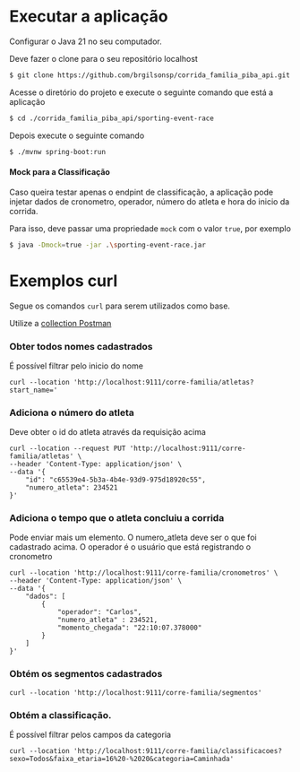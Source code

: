 # Executar a aplicação

Configurar o Java 21 no seu computador.

Deve fazer o clone para o seu repositório localhost

```bash
$ git clone https://github.com/brgilsonsp/corrida_familia_piba_api.git
```

Acesse o diretório do projeto e execute o seguinte comando que está a aplicação

```bash
$ cd ./corrida_familia_piba_api/sporting-event-race
```

Depois execute o seguinte comando

```bash
$ ./mvnw spring-boot:run
```

#### Mock para a Classificação

Caso queira testar apenas o endpint de classificação, a aplicação pode injetar dados de cronometro, operador, número do atleta e
hora do inicio da corrida.

Para isso, deve passar uma propriedade ```mock``` com o valor ```true```, por exemplo

```bash
$ java -Dmock=true -jar .\sporting-event-race.jar
```

# Exemplos curl
Segue os comandos ```curl``` para serem utilizados como base.

Utilize a [collection Postman ](./contract/Sporting%20Event%20Race.postman_collection.json)

### Obter todos nomes cadastrados
É possível filtrar pelo inicio do nome

```curl
curl --location 'http://localhost:9111/corre-familia/atletas?start_name='
```



### Adiciona o número do atleta
Deve obter o id do atleta através da requisição acima

```curl
curl --location --request PUT 'http://localhost:9111/corre-familia/atletas' \
--header 'Content-Type: application/json' \
--data '{
    "id": "c65539e4-5b3a-4b4e-93d9-975d18920c55",
    "numero_atleta": 234521
}'
```


### Adiciona o tempo que o atleta concluiu a corrida
Pode enviar mais um elemento. O numero_atleta deve ser o que foi cadastrado acima. O operador é o usuário que está registrando o cronometro

```curl
curl --location 'http://localhost:9111/corre-familia/cronometros' \
--header 'Content-Type: application/json' \
--data '{
    "dados": [
        {
            "operador": "Carlos",
            "numero_atleta" : 234521,
            "momento_chegada": "22:10:07.378000"
        }
    ]
}'
```


### Obtém os segmentos cadastrados

```curl
curl --location 'http://localhost:9111/corre-familia/segmentos'
```


### Obtém a classificação.

É possível filtrar pelos campos da categoria

```curl
curl --location 'http://localhost:9111/corre-familia/classificacoes?sexo=Todos&faixa_etaria=16%20-%2020&categoria=Caminhada'
```